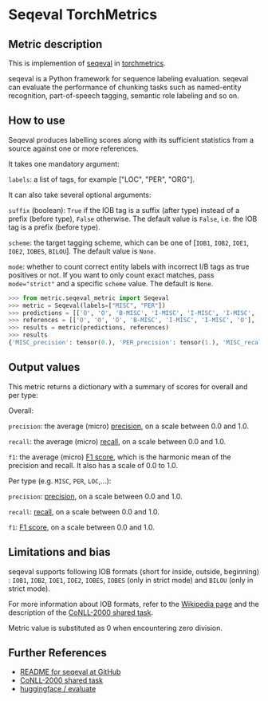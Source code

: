 # Seqeval TorchMetrics

## Metric description

This is implemention of [seqeval](https://github.com/chakki-works/seqeval) in [torchmetrics](https://github.com/Lightning-AI/torchmetrics).

seqeval is a Python framework for sequence labeling evaluation. seqeval can evaluate the performance of chunking tasks such as named-entity recognition, part-of-speech tagging, semantic role labeling and so on. 

## How to use
Seqeval produces labelling scores along with its sufficient statistics from a source against one or more references.

It takes one mandatory argument:

`labels`: a list of tags, for example ["LOC", "PER", "ORG"].

It can also take several optional arguments:

`suffix` (boolean): `True` if the IOB tag is a suffix (after type) instead of a prefix (before type), `False` otherwise. The default value is `False`, i.e. the IOB tag is a prefix (before type).

`scheme`: the target tagging scheme, which can be one of [`IOB1`, `IOB2`, `IOE1`, `IOE2`, `IOBES`, `BILOU`]. The default value is `None`.

`mode`: whether to count correct entity labels with incorrect I/B tags as true positives or not. If you want to only count exact matches, pass `mode="strict"` and a specific `scheme` value. The default is `None`.

```python
>>> from metric.seqeval_metric import Seqeval
>>> metric = Seqeval(labels=["MISC", "PER"])
>>> predictions = [['O', 'O', 'B-MISC', 'I-MISC', 'I-MISC', 'I-MISC', 'O'], ['B-PER', 'I-PER', 'O']]
>>> references = [['O', 'O', 'O', 'B-MISC', 'I-MISC', 'I-MISC', 'O'], ['B-PER', 'I-PER', 'O']]
>>> results = metric(predictions, references)
>>> results
{'MISC_precision': tensor(0.), 'PER_precision': tensor(1.), 'MISC_recall': tensor(0.), 'PER_recall': tensor(1.), 'MISC_f1': tensor(0.), 'PER_f1': tensor(1.), 'MISC_number': tensor(1), 'PER_number': tensor(1), 'overall_precision': tensor(0.5000), 'overall_recall': tensor(0.5000), 'overall_f1': tensor(0.5000)}
```

## Output values

This metric returns a dictionary with a summary of scores for overall and per type:

Overall:
    
`precision`: the average (micro) [precision](https://en.wikipedia.org/wiki/Precision_and_recall), on a scale between 0.0 and 1.0.
    
`recall`: the average (micro) [recall](https://en.wikipedia.org/wiki/Precision_and_recall), on a scale between 0.0 and 1.0.

`f1`: the average (micro) [F1 score](https://en.wikipedia.org/wiki/Precision_and_recall), which is the harmonic mean of the precision and recall. It also has a scale of 0.0 to 1.0.

Per type (e.g. `MISC`, `PER`, `LOC`,...):

`precision`: [precision](https://en.wikipedia.org/wiki/Precision_and_recall), on a scale between 0.0 and 1.0.

`recall`: [recall](https://en.wikipedia.org/wiki/Precision_and_recall), on a scale between 0.0 and 1.0.

`f1`: [F1 score](https://en.wikipedia.org/wiki/Precision_and_recall), on a scale between 0.0 and 1.0.


## Limitations and bias

seqeval supports following IOB formats (short for inside, outside, beginning) : `IOB1`, `IOB2`, `IOE1`, `IOE2`, `IOBES`, `IOBES` (only in strict mode) and `BILOU` (only in strict mode). 

For more information about IOB formats, refer to the [Wikipedia page](https://en.wikipedia.org/wiki/Inside%E2%80%93outside%E2%80%93beginning_(tagging)) and the description of the [CoNLL-2000 shared task](https://aclanthology.org/W02-2024).

Metric value is substituted as 0 when encountering zero division. 


## Further References 
- [README for seqeval at GitHub](https://github.com/chakki-works/seqeval)
- [CoNLL-2000 shared task](https://www.clips.uantwerpen.be/conll2002/ner/bin/conlleval.txt)
- [huggingface / evaluate](https://github.com/huggingface/evaluate/tree/main/metrics/seqeval)